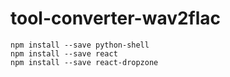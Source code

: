 # tool-converter-wav2flac

```
npm install --save python-shell
npm install --save react
npm install --save react-dropzone
```